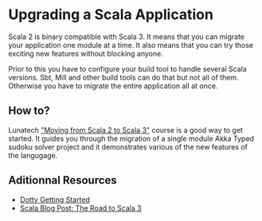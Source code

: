 # Upgrading a Scala Application

Scala 2 is binary compatible with Scala 3. It means that you can migrate your application one module at a time. It also means that you can try those exciting new features without blocking anyone.

Prior to this you have to configure your build tool to handle several Scala versions. Sbt, Mill and other build tools can do that but not all of them. Otherwise you have to migrate the entire application all at once.

## How to?

Lunatech ["Moving from Scala 2 to Scala 3"](https://github.com/lunatech-labs/lunatech-scala-2-to-scala3-course) course is a good way to get started. It guides you through the migration of a single module Akka Typed sudoku solver project and it demonstrates various of the new features of the langugage. 

## Aditionnal Resources

- [Dotty Getting Started](https://dotty.epfl.ch/docs/usage/getting-started.html)
- [Scala Blog Post: The Road to Scala 3](https://www.scala-lang.org/2019/12/18/road-to-scala-3.html#how-can-i-contribute)